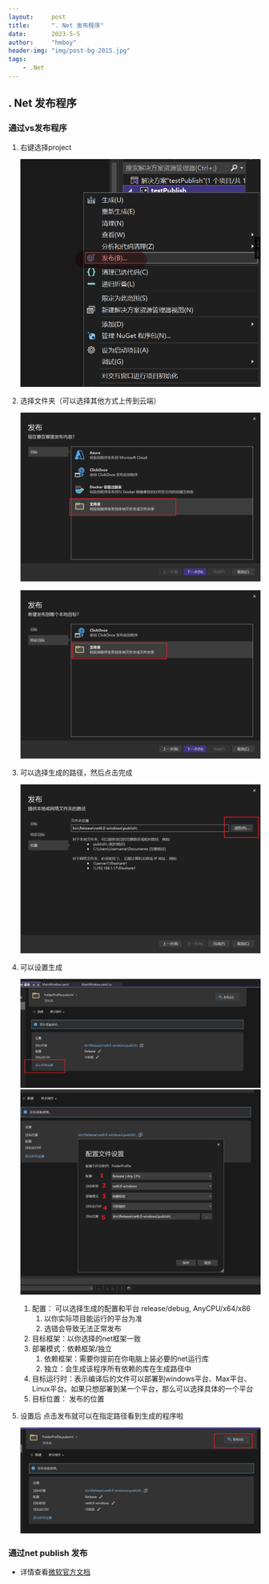 ```yaml
---
layout:     post
title:      ". Net 发布程序"
date:       2023-5-5
author:     "hmboy"
header-img: "img/post-bg-2015.jpg"
tags:
    - .Net
---
```




## . Net 发布程序

### 通过vs发布程序

1. 右键选择project

   ![image-20230505181614704](../images/image-20230505181614704.png)

2. 选择文件夹（可以选择其他方式上传到云端）

   ![image-20230505182300642](../images/image-20230505182300642.png)

   ![image-20230505182413939](../images/image-20230505182413939.png)

3. 可以选择生成的路径，然后点击完成

   ![image-20230505182437660](../images/image-20230505182437660.png)

4. 可以设置生成

   ![image-20230505182616375](../images/image-20230505182616375.png)![image-20230505182654549](../images/image-20230505182654549.png)

   1. 配置： 可以选择生成的配置和平台 release/debug, AnyCPU/x64/x86
      1. 以你实际项目能运行的平台为准
      2. 选错会导致无法正常发布
   2. 目标框架：以你选择的net框架一致
   3. 部署模式：依赖框架/独立
      1. 依赖框架：需要你提前在你电脑上装必要的net运行库
      2. 独立：会生成该程序所有依赖的库在生成路径中
   4. 目标运行时：表示编译后的文件可以部署到windows平台、Max平台、Linux平台。如果只想部署到某一个平台，那么可以选择具体的一个平台 
   5. 目标位置： 发布的位置

5. 设置后 点击发布就可以在指定路径看到生成的程序啦

   ![image-20230505183752479](../images/image-20230505183752479.png)

### 通过net publish 发布

- 详情查看[微软官方文档](https://learn.microsoft.com/zh-cn/dotnet/core/tools/dotnet-build?source=recommendations)